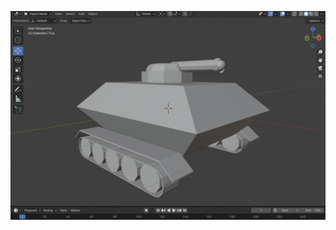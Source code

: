 ![ss](https://github.com/alexiastfn/Blender_ArmyTank/blob/main/Screenshot%202024-03-04%20at%2000.05.13.png)
